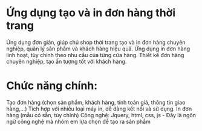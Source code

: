 # Ứng dụng tạo và in đơn hàng thời trang
Ứng dụng đơn giản, giúp chủ shop thời trang tạo và in đơn hàng chuyên nghiệp, quản lý sản phẩm và khách hàng hiệu quả. Ứng dụng in đơn hàng linh hoạt, tùy chỉnh theo nhu cầu của từng cửa hàng. Thiết kế đơn hàng chuyên nghiệp, tạo ấn tượng tốt với khách hàng.
# Chức năng chính:
Tạo đơn hàng (chọn sản phẩm, khách hàng, tính toán giá, thông tin giao hàng,...)
Tích hợp với nhiều loại máy in, dễ dàng kết nối và sử dụng.
In đơn hàng (mẫu có sẵn, tùy chỉnh)
Công nghệ:
Jquery, html, css, js - Đây là ngôn ngữ công nghệ mà nhóm em lựa chọn để tạo ra sản phẩm
